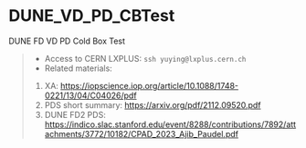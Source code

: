 # DUNE_VD_PD_CBTest
DUNE FD VD PD Cold Box Test
> - Access to CERN LXPLUS: ```ssh yuying@lxplus.cern.ch```   
> - Related materials:
> 1. XA: https://iopscience.iop.org/article/10.1088/1748-0221/13/04/C04026/pdf
> 2. PDS short summary: https://arxiv.org/pdf/2112.09520.pdf
> 3. DUNE FD2 PDS: https://indico.slac.stanford.edu/event/8288/contributions/7892/attachments/3772/10182/CPAD_2023_Ajib_Paudel.pdf
